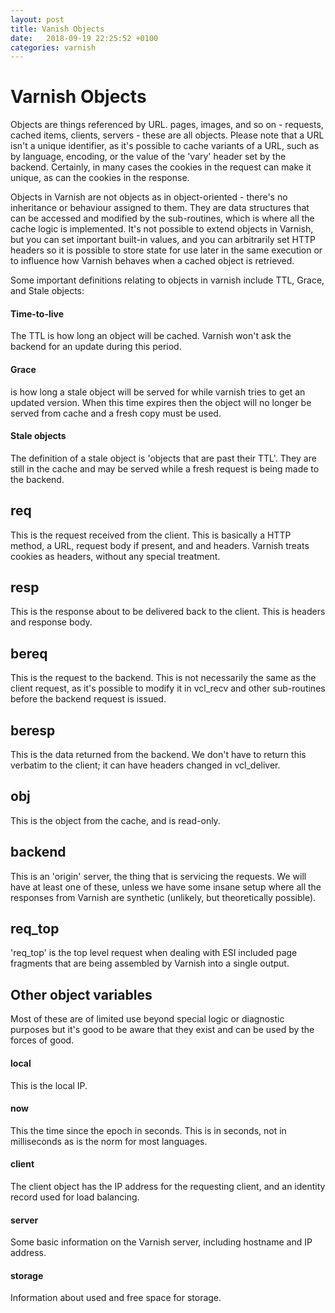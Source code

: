 ```yaml
---
layout: post
title: Vanish Objects
date:   2018-09-19 22:25:52 +0100
categories: varnish
---
```

Varnish Objects
===============

Objects are things referenced by URL. pages, images, and so on -
requests, cached items, clients, servers - these are all objects. Please
note that a URL isn't a unique identifier, as it's possible to cache
variants of a URL, such as by language, encoding, or the value of the
'vary' header set by the backend. Certainly, in many cases the cookies
in the request can make it unique, as can the cookies in the response.

Objects in Varnish are not objects as in object-oriented - there's no
inheritance or behaviour assigned to them. They are data structures that
can be accessed and modified by the sub-routines, which is where all the
cache logic is implemented. It's not possible to extend objects in
Varnish, but you can set important built-in values, and you can
arbitrarily set HTTP headers so it is possible to store state for use
later in the same execution or to influence how Varnish behaves when a
cached object is retrieved.

Some important definitions relating to objects in varnish include TTL,
Grace, and Stale objects:

#### Time-to-live

The TTL is how long an object will be cached. Varnish won't ask the
backend for an update during this period.

#### Grace

is how long a stale object will be served for while varnish tries to get
an updated version. When this time expires then the object will no
longer be served from cache and a fresh copy must be used.

#### Stale objects

The definition of a stale object is 'objects that are past their TTL'.
They are still in the cache and may be served while a fresh request is
being made to the backend.

req
---

This is the request received from the client. This is basically a HTTP
method, a URL, request body if present, and and headers. Varnish treats
cookies as headers, without any special treatment.

resp
----

This is the response about to be delivered back to the client. This is
headers and response body.

bereq
-----

This is the request to the backend. This is not necessarily the same as
the client request, as it's possible to modify it in vcl\_recv and other
sub-routines before the backend request is issued.

beresp
------

This is the data returned from the backend. We don't have to return this
verbatim to the client; it can have headers changed in vcl\_deliver.

obj
---

This is the object from the cache, and is read-only.

backend
-------

This is an 'origin' server, the thing that is servicing the requests. We
will have at least one of these, unless we have some insane setup where
all the responses from Varnish are synthetic (unlikely, but
theoretically possible).

req\_top
--------

'req\_top' is the top level request when dealing with ESI included page
fragments that are being assembled by Varnish into a single output.

Other object variables
----------------------

Most of these are of limited use beyond special logic or diagnostic
purposes but it's good to be aware that they exist and can be used by
the forces of good.

#### local

This is the local IP.

#### now

This the time since the epoch in seconds. This is in seconds, not in
milliseconds as is the norm for most languages.

#### client

The client object has the IP address for the requesting client, and an
identity record used for load balancing.

#### server

Some basic information on the Varnish server, including hostname and IP
address.

#### storage

Information about used and free space for storage.
